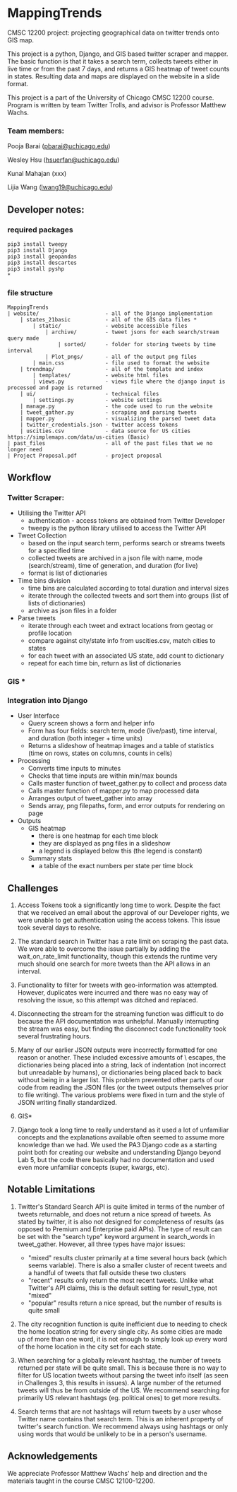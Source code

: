 # MappingTrends
CMSC 12200 project: projecting geographical data on twitter trends onto GIS map.

This project is a python, Django, and GIS based twitter scraper and mapper. The basic function is that it takes a search term, collects tweets either in live time or from the past 7 days, and returns a GIS heatmap of tweet counts in states. Resulting data and maps are displayed on the website in a slide format.

This project is a part of the University of Chicago CMSC 12200 course. Program is written by team Twitter Trolls, and advisor is Professor Matthew Wachs.

### Team members:
Pooja Barai (pbarai@uchicago.edu)

Wesley Hsu (hsuerfan@uchicago.edu)

Kunal Mahajan (xxx)

Lijia Wang (lwang19@uchicago.edu)

## Developer notes:

### required packages

```
pip3 install tweepy
pip3 install Django
pip3 install geopandas
pip3 install descartes
pip3 install pyshp
*
```

### file structure

```
MappingTrends
| website/              	   - all of the Django implementation
	| states_21basic   	       - all of the GIS data files *
    	| static/          	   - website accessible files
		    | archive/     	   - tweet jsons for each search/stream query made
                | sorted/      - folder for storing tweets by time interval
		    | Plot_pngs/   	   - all of the output png files
		| main.css     	       - file used to format the website
    | trendmap/                - all of the template and index
		| templates/   	       - website html files
		| views.py     	       - views file where the django input is processed and page is returned
    | ui/                      - technical files
		| settings.py  	       - website settings
    | manage.py            	   - the code used to run the website
	| tweet_gather.py      	   - scraping and parsing tweets
	| mapper.py            	   - visualizing the parsed tweet data
    | twitter_credentials.json - twitter access tokens
    | uscities.csv             - data source for US cities https://simplemaps.com/data/us-cities (Basic)
| past_files           		   - all of the past files that we no longer need
| Project Proposal.pdf 		   - project proposal
```

## Workflow

### Twitter Scraper:
 - Utilising the Twitter API
    - authentication - access tokens are obtained from Twitter Developer
    - tweepy is the python library utilised to access the Twitter API
 - Tweet Collection
    - based on the input search term, performs search or streams tweets for a specified time
    - collected tweets are archived in a json file with name, mode (search/stream), time of generation, and duration (for live)
	- format is list of dictionaries
 - Time bins division
    - time bins are calculated according to total duration and interval sizes
    - iterate through the collected tweets and sort them into groups (list of lists of dictionaries)
	- archive as json files in a folder
 - Parse tweets
	- iterate through each tweet and extract locations from geotag or profile location
	- compare against city/state info from uscities.csv, match cities to states
	- for each tweet with an associated US state, add count to dictionary
	- repeat for each time bin, return as list of dictionaries

### GIS *

### Integration into Django
 - User Interface
   - Query screen shows a form and helper info
   - Form has four fields: search term, mode (live/past), time interval, and
      duration (both integer + time units)
   - Returns a slideshow of heatmap images and a table of statistics (time on
      rows, states on columns, counts in cells)
 - Processing
   - Converts time inputs to minutes
   - Checks that time inputs are within min/max bounds
   - Calls master function of tweet_gather.py to collect and process data
   - Calls master function of mapper.py to map processed data
   - Arranges output of tweet_gather into array
   - Sends array, png filepaths, form, and error outputs for rendering on page
  - Outputs
    - GIS heatmap
      - there is one heatmap for each time block
      - they are displayed as png files in a slideshow
      - a legend is displayed below this (the legend is constant)
    - Summary stats
      - a table of the exact numbers per state per time block

## Challenges

1. Access Tokens took a significantly long time to work. Despite the fact that we received an email about the approval of our Developer rights, we were unable to get authentication using the access tokens. This issue took several days to resolve.

2. The standard search in Twitter has a rate limit on scraping the past data. We were able to overcome the issue partially by adding the wait_on_rate_limit functionality, though this extends the runtime very much should one search for more tweets than the API allows in an interval.

3. Functionality to filter for tweets with geo-information was attempted. However, duplicates were incurred and there was no easy way of resolving the issue, so this attempt was ditched and replaced.

4. Disconnecting the stream for the streaming function was difficult to do because the API documentation was unhelpful. Manually interrupting the stream was easy, but finding the disconnect code functionality took several frustrating hours.

5. Many of our earlier JSON outputs were incorrectly formatted for one reason or another. These included excessive amounts of \ escapes, the dictionaries being placed into a string, lack of indentation (not incorrect but unreadable by humans), or dictionaries being placed back to back without being in a larger list. This problem prevented other parts of our code from reading the JSON files (or the tweet outputs themselves prior to file writing). The various problems were fixed in turn and the style of JSON writing finally standardized.

6. GIS*

7. Django took a long time to really understand as it used a lot of unfamiliar concepts and the explanations available often seemed to assume more knowledge than we had. We used the PA3 Django code as a starting point both for creating our website and understanding Django beyond Lab 5, but the code there basically had no documentation and used even more unfamiliar concepts (super, kwargs, etc).

## Notable Limitations

1. Twitter's Standard Search API is quite limited in terms of the number of tweets returnable, and does not return a nice spread of tweets. As stated by twitter, it is also not designed for completeness of results (as opposed to Premium and Enterprise paid APIs). The type of result can be set with the "search type" keyword argument in search_words in tweet_gather. However, all three types have major issues:
    - "mixed" results cluster primarily at a time several hours back (which seems variable). There is also a smaller cluster of recent tweets and a handful of tweets that fall outside these two clusters
    - "recent" results only return the most recent tweets. Unlike what Twitter's API claims, this is the default setting for result_type, not "mixed"
    - "popular" results return a nice spread, but the number of results is quite small

2. The city recognition function is quite inefficient due to needing to check the home location string for every single city. As some cities are made up of more than one word, it is not enough to simply look up every word of the home location in the city set for each state.

3. When searching for a globally relevant hashtag, the number of tweets returned per state will be quite small. This is because there is no way to filter for US location tweets without parsing the tweet info itself (as seen in Challenges 3, this results in issues). A large number of the returned tweets will thus be from outside of the US. We recommend searching for primarily US relevant hashtags (eg. political ones) to get more results.

4. Search terms that are not hashtags will return tweets by a user whose Twitter name contains that search term. This is an inherent property of twitter's search function. We recommend always using hashtags or only using words that would be unlikely to be in a person's username.

## Acknowledgements

We appreciate Professor Matthew Wachs' help and direction and the materials taught in the course CMSC 12100-12200.
